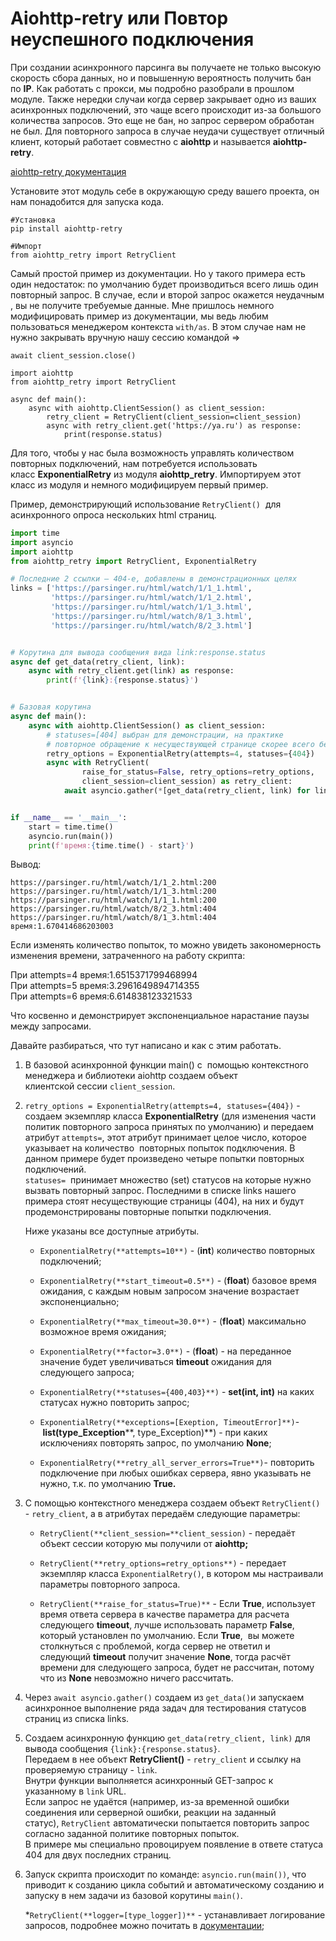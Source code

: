 # Aiohttp-retry или Повтор неуспешного подключения

При создании асинхронного парсинга вы получаете не только высокую скорость сбора данных, но и повышенную вероятность получить бан по **IP**. Как работать с прокси, мы подробно разобрали в прошлом модуле. Также нередки случаи когда сервер закрывает одно из ваших асинхронных подключений, это чаще всего происходит из-за большого количества запросов. Это еще не бан, но запрос сервером обработан не был. Для повторного запроса в случае неудачи существует отличный клиент, который работает совместно с **aiohttp** и называется **aiohttp-retry**.

[aiohttp-retry документация](https://github.com/inyutin/aiohttp_retry)

Установите этот модуль себе в окружающую среду вашего проекта, он нам понадобится для запуска кода.

```
#Установка
pip install aiohttp-retry

#Импорт
from aiohttp_retry import RetryClient 
```

Самый простой пример из документации. Но у такого примера есть один недостаток: по умолчанию будет производиться всего лишь один повторный запрос. В случае, если и второй запрос окажется неудачным , вы не получите требуемые данные. Мне пришлось немного модифицировать пример из документации, мы ведь любим пользоваться менеджером контекста `with/as`. В этом случае нам не нужно закрывать вручную нашу сессию командой =>

```
await client_session.close()
```

```
import aiohttp
from aiohttp_retry import RetryClient

async def main():
    async with aiohttp.ClientSession() as client_session:
        retry_client = RetryClient(client_session=client_session)
        async with retry_client.get('https://ya.ru') as response:
            print(response.status)
```

Для того, чтобы у нас была возможность управлять количеством повторных подключений, нам потребуется использовать класс **ExponentialRetry** из модуля **aiohttp_retry**. Импортируем этот класс из модуля и немного модифицируем первый пример.

Пример, демонстрирующий использование `RetryClient()`  для асинхронного опроса нескольких html страниц.

```python
import time
import asyncio
import aiohttp
from aiohttp_retry import RetryClient, ExponentialRetry

# Последние 2 ссылки — 404-е, добавлены в демонстрационных целях
links = ['https://parsinger.ru/html/watch/1/1_1.html',
         'https://parsinger.ru/html/watch/1/1_2.html',
         'https://parsinger.ru/html/watch/1/1_3.html',
         'https://parsinger.ru/html/watch/8/1_3.html',
         'https://parsinger.ru/html/watch/8/2_3.html']


# Корутина для вывода сообщения вида link:response.status
async def get_data(retry_client, link):
    async with retry_client.get(link) as response:
        print(f'{link}:{response.status}')


# Базовая корутина
async def main():
    async with aiohttp.ClientSession() as client_session:
        # statuses=[404] выбран для демонстрации, на практике
        # повторное обращение к несуществующей странице скорее всего бессмысленно
        retry_options = ExponentialRetry(attempts=4, statuses={404})
        async with RetryClient(
                raise_for_status=False, retry_options=retry_options,
                client_session=client_session) as retry_client:
            await asyncio.gather(*[get_data(retry_client, link) for link in links])


if __name__ == '__main__':
    start = time.time()
    asyncio.run(main())
    print(f'время:{time.time() - start}')
```

Вывод:

```
​​​​​​​https://parsinger.ru/html/watch/1/1_2.html:200
https://parsinger.ru/html/watch/1/1_3.html:200
https://parsinger.ru/html/watch/1/1_1.html:200
https://parsinger.ru/html/watch/8/2_3.html:404
https://parsinger.ru/html/watch/8/1_3.html:404
время:1.670414686203003
```

Если изменять количество попыток, то можно увидеть закономерность изменения времени, затраченного на работу скрипта:

При attempts=4 время:1.6515371799468994  
При attempts=5 время:3.2961649894714355  
При attempts=6 время:6.614838123321533  
  
Что косвенно и демонстрирует экспоненциальное нарастание паузы между запросами.  
  
Давайте разбираться, что тут написано и как с этим работать.

1. В базовой асинхронной функции main() c  помощью контекстного менеджера и библиотеки aiohttp создаем объект  
    клиентской сессии `client_session`.
    
2. `retry_options = ExponentialRetry(attempts=4, statuses={404})` - создаем экземпляр класса **ExponentialRetry** (для изменения части политик повторного запроса принятых по умолчанию) и передаем атрибут `attempts=`, этот атрибут принимает целое число, которое указывает на количество  повторных попыток подключения. В данном примере будет произведено четыре попытки повторных подключений.  
    `statuses=`  принимает множество (set) статусов на которые нужно вызвать повторный запрос. Последними в списке links нашего примера стоят несуществующие страницы (404), на них и будут продемонстрированы повторные попытки подключения.  
      
    Ниже указаны все доступные атрибуты.
    
    - `ExponentialRetry(**attempts=10**)` - (**int**) количество повторных подключений;
        
    - `ExponentialRetry(**start_timeout=0.5**)` - (**float**) базовое время ожидания, с каждым новым запросом значение возрастает экспоненциально;
        
    - `ExponentialRetry(**max_timeout=30.0**)` - (**float**) максимально возможное время ожидания;
        
    - `ExponentialRetry(**factor=3.0**)` - (**float**) - на переданное значение будет увеличиваться **timeout** ожидания для следующего запроса;
        
    - `ExponentialRetry(**statuses={400,403}**)` - **set(int, int)** на каких статусах нужно повторить запрос;
        
    - `ExponentialRetry(**exceptions=[Exeption, TimeoutError]**)`- **list(type_Exception****, type_Exception)**) - при каких исключениях повторять запрос, по умолчанию **None**;
        
    - `ExponentialRetry(**retry_all_server_errors=True**)`- повторить подключение при любых ошибках сервера, явно указывать не нужно, т.к. по умолчанию **True.**
        
3. С помощью контекстного менеджера создаем объект `RetryClient()`  - `retry_client`, а в атрибутах передаём следующие параметры:
    
    - `RetryClient(**client_session=**client_session)` - передаёт объект сессии которую мы получили от **aiohttp;**
        
    - `RetryClient(**retry_options=retry_options**)` - передает экземпляр класса `ExponentialRetry()`, в котором мы настраивали параметры повторного запроса.
        
    - `RetryClient(**raise_for_status=True)**` - Если **True**, использует время ответа сервера в качестве параметра для расчета следующего **timeout**, лучше использовать параметр **False**, который установлен по умолчанию. Если **True**,  вы можете столкнуться с проблемой, когда сервер не ответил и следующий **timeout** получит значение **None**, тогда расчёт времени для следующего запроса, будет не рассчитан, потому что из **None** невозможно ничего рассчитать.
        
4. Через `await asyncio.gather()` создаем из `get_data()`и запускаем асинхронное выполнение ряда задач для тестирования статусов страниц из списка links.
    
5. Создаем асинхронную функцию `get_data(retry_client, link)` для вывода сообщения `{link}:{response.status}`.  
    Передаем в нее объект **RetryClient()** - `retry_client` и ссылку на проверяемую страницу - `link`.  
    Внутри функции выполняется асинхронный GET-запрос к указанному в `link` URL.  
    Если запрос не удаётся (например, из-за временной ошибки соединения или серверной ошибки, реакции на заданный статус), `RetryClient` автоматически попытается повторить запрос согласно заданной политике повторных попыток.  
    В примере мы специально провоцируем появление в ответе статуса 404 для двух последних страниц.
    
6. Запуск скрипта происходит по команде: `asyncio.run(main())`, что приводит к созданию цикла событий и автоматическому созданию и запуску в нем задачи из базовой корутины `main()`.  
      
    ​​​​​​​*`RetryClient(**logger=[type_logger])**` - устанавливает логирование запросов, подробнее можно почитать в [документации](https://github.com/inyutin/aiohttp_retry);